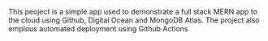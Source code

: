 This peoject is a simple app used to demonstrate a full stack MERN app to the cloud using Github, Digital Ocean and MongoDB Atlas.  The project also emplous automated deployment using Github Actions
